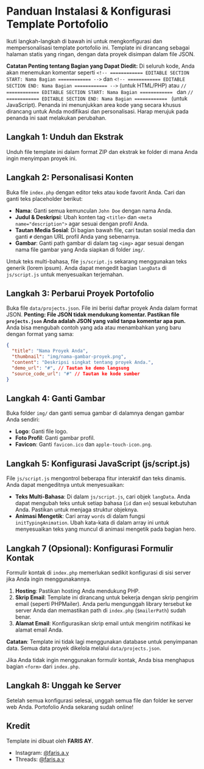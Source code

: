 # Panduan Instalasi & Konfigurasi Template Portofolio

Ikuti langkah-langkah di bawah ini untuk mengkonfigurasi dan mempersonalisasi template portofolio ini. Template ini dirancang sebagai halaman statis yang ringan, dengan data proyek disimpan dalam file JSON.

**Catatan Penting tentang Bagian yang Dapat Diedit:**
Di seluruh kode, Anda akan menemukan komentar seperti `<!-- ============ EDITABLE SECTION START: Nama Bagian ============ -->` dan `<!-- ============ EDITABLE SECTION END: Nama Bagian ============ -->` (untuk HTML/PHP) atau `// ============ EDITABLE SECTION START: Nama Bagian ============ ` dan `// ============ EDITABLE SECTION END: Nama Bagian ============ ` (untuk JavaScript).
Penanda ini menunjukkan area kode yang secara khusus dirancang untuk Anda modifikasi dan personalisasi. Harap merujuk pada penanda ini saat melakukan perubahan.

## Langkah 1: Unduh dan Ekstrak

Unduh file template ini dalam format ZIP dan ekstrak ke folder di mana Anda ingin menyimpan proyek ini.

## Langkah 2: Personalisasi Konten

Buka file `index.php` dengan editor teks atau kode favorit Anda. Cari dan ganti teks placeholder berikut:

-   **Nama**: Ganti semua kemunculan `John Doe` dengan nama Anda.
-   **Judul & Deskripsi**: Ubah konten tag `<title>` dan `<meta name="description">` agar sesuai dengan profil Anda.
-   **Tautan Media Sosial**: Di bagian bawah file, cari tautan sosial media dan ganti `#` dengan URL profil Anda yang sebenarnya.
-   **Gambar**: Ganti path gambar di dalam tag `<img>` agar sesuai dengan nama file gambar yang Anda siapkan di folder `img/`.

Untuk teks multi-bahasa, file `js/script.js` sekarang menggunakan teks generik (lorem ipsum). Anda dapat mengedit bagian `langData` di `js/script.js` untuk menyesuaikan terjemahan.

## Langkah 3: Perbarui Proyek Portofolio

Buka file `data/projects.json`. File ini berisi daftar proyek Anda dalam format JSON. **Penting: File JSON tidak mendukung komentar. Pastikan file `projects.json` Anda adalah JSON yang valid tanpa komentar apa pun.** Anda bisa mengubah contoh yang ada atau menambahkan yang baru dengan format yang sama:

```json
{
  "title": "Nama Proyek Anda",
  "thumbnail": "img/nama-gambar-proyek.png",
  "content": "Deskripsi singkat tentang proyek Anda.",
  "demo_url": "#", // Tautan ke demo langsung
  "source_code_url": "#" // Tautan ke kode sumber
}
```

## Langkah 4: Ganti Gambar

Buka folder `img/` dan ganti semua gambar di dalamnya dengan gambar Anda sendiri:

-   **Logo**: Ganti file logo.
-   **Foto Profil**: Ganti gambar profil.
-   **Favicon**: Ganti `favicon.ico` dan `apple-touch-icon.png`.

## Langkah 5: Konfigurasi JavaScript (js/script.js)

File `js/script.js` mengontrol beberapa fitur interaktif dan teks dinamis. Anda dapat mengeditnya untuk menyesuaikan:

-   **Teks Multi-Bahasa**: Di dalam `js/script.js`, cari objek `langData`. Anda dapat mengubah teks untuk setiap bahasa (`id` dan `en`) sesuai kebutuhan Anda. Pastikan untuk menjaga struktur objeknya.
-   **Animasi Mengetik**: Cari array `words` di dalam fungsi `initTypingAnimation`. Ubah kata-kata di dalam array ini untuk menyesuaikan teks yang muncul di animasi mengetik pada bagian hero.

## Langkah 7 (Opsional): Konfigurasi Formulir Kontak

Formulir kontak di `index.php` memerlukan sedikit konfigurasi di sisi server jika Anda ingin menggunakannya.

1.  **Hosting**: Pastikan hosting Anda mendukung PHP.
2.  **Skrip Email**: Template ini dirancang untuk bekerja dengan skrip pengirim email (seperti PHPMailer). Anda perlu mengunggah library tersebut ke server Anda dan memastikan path di `index.php` (`$mailerPath`) sudah benar.
3.  **Alamat Email**: Konfigurasikan skrip email untuk mengirim notifikasi ke alamat email Anda.

**Catatan**: Template ini tidak lagi menggunakan database untuk penyimpanan data. Semua data proyek dikelola melalui `data/projects.json`.

Jika Anda tidak ingin menggunakan formulir kontak, Anda bisa menghapus bagian `<form>` dari `index.php`.

## Langkah 8: Unggah ke Server

Setelah semua konfigurasi selesai, unggah semua file dan folder ke server web Anda. Portofolio Anda sekarang sudah online!

## Kredit

Template ini dibuat oleh **FARIS AY**.

-   Instagram: [@faris.a.y](https://www.instagram.com/faris.a.y)
-   Threads: [@faris.a.y](https://www.threads.net/@faris.a.y)